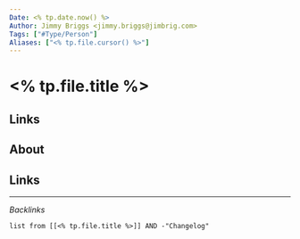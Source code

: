 ```yaml
---
Date: <% tp.date.now() %>
Author: Jimmy Briggs <jimmy.briggs@jimbrig.com>
Tags: ["#Type/Person"]
Aliases: ["<% tp.file.cursor() %>"]
---
```


# <% tp.file.title %>

## Links

## About

## Links

***

*Backlinks*

```dataview
list from [[<% tp.file.title %>]] AND -"Changelog"
```

